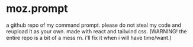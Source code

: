 # moz.prompt
a github repo of my command prompt.
please do not steal my code and reupload it as your own.
made with react and tailwind css.
(WARNING! the entire repo is a bit of a mess rn. i'll fix it when i will have time/want.)
